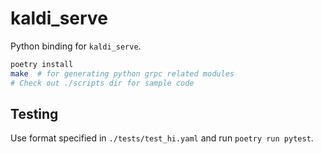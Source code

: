 # kaldi_serve

Python binding for `kaldi_serve`.

```bash
poetry install
make  # for generating python grpc related modules
# Check out ./scripts dir for sample code
```

## Testing

Use format specified in `./tests/test_hi.yaml` and run `poetry run pytest`.

